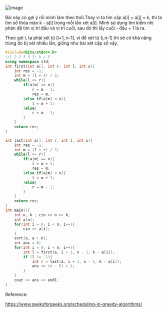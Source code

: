 ![image](https://github.com/Llam-a/Practice_Cpp/assets/115911041/9713d055-2128-43ac-b46c-c78bd61d7ba7)

Bài này có gợi ý rồi mình làm theo thôi.Thay vì ta tìm cặp a[i] + a[j] = k, thì ta tìm số thỏa mãn k - a[i] trong mỗi lần xét a[i]. Mình sử dụng tìm kiếm nhị phân để tìm vị trí đầu và vị trí cuối, sau đó thì lấy cuối - đầu + 1 là ra.

Theo gợi í, ta phải xét từ [i+1, n-1], vì đế xét từ [i,n-1] thì sẽ có khả năng trùng do bị xét nhiều lần, giống như bài xét cặp số vậy.

```cpp
#include<bits/stdc++.h>
//1 2 2 3 3 3; k = 5
using namespace std;
int first(int a[], int r, int l, int x){
    int res = -1;
    int m = (l + r) / 2;
    while(l <= r){
        if(a[m] == x){
            r = m - 1;
            res = m;
        }else if(a[m] < x){
            l = m + 1;
        }else{
            r = m - 1;
        }
    }
    return res;
}

int last(int a[], int r, int l, int x){
    int res = -1;
    int m = (l + r) / 2;
    while(l <= r){
        if(a[m] == x){
            l = m + 1;
            res = m;
        }else if(a[m] < x){
            l = m + 1;
        }else{
            r = m - 1;
        }
    }
    return res;
}
int main(){
    int n, k ; cin >> n >> k;
    int a[n];
    for(int i = 0; i < n; i++){
        cin >> a[i];
    }
    sort(a, a + n);
    int ans = 0;
    for(int i = 0; i < n; i++){
        int l = first(a, i + 1, n - 1, k - a[i]);
        if (l != -1){
            int r = last(a, i + 1, n - 1, k - a[i]);
            ans += (r - l) + 1;
        }
    }
    cout << ans << endl;
}
```

Reference:

https://www.geeksforgeeks.org/scheduling-in-greedy-algorithms/
